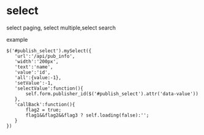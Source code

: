 # select
select paging, select multiple,select search 

example

    $('#publish_select').mySelect({
       'url':'/api/pub_info',
       'width':'200px',
       'text':'name',
       'value':'id',
       'all':{value:-1},
       'setValue':-1,
       'selectValue':function(){
           self.form.publisher_id($('#publish_select').attr('data-value'))
       },
       'callBack':function(){
           flag2 = true;
           flag1&&flag2&&flag3 ? self.loading(false):'';
       }
    })
